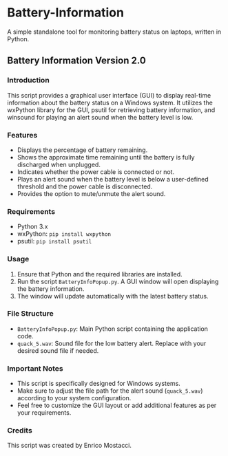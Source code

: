 # Battery-Information

A simple standalone tool for monitoring battery status on laptops, written in Python.

## Battery Information Version 2.0

### Introduction

This script provides a graphical user interface (GUI) to display real-time information about the battery status on a Windows system. It utilizes the wxPython library for the GUI, psutil for retrieving battery information, and winsound for playing an alert sound when the battery level is low.

### Features

- Displays the percentage of battery remaining.
- Shows the approximate time remaining until the battery is fully discharged when unplugged.
- Indicates whether the power cable is connected or not.
- Plays an alert sound when the battery level is below a user-defined threshold and the power cable is disconnected.
- Provides the option to mute/unmute the alert sound.

### Requirements

- Python 3.x
- wxPython: `pip install wxpython`
- psutil: `pip install psutil`

### Usage

1. Ensure that Python and the required libraries are installed.
2. Run the script `BatteryInfoPopup.py`. A GUI window will open displaying the battery information.
3. The window will update automatically with the latest battery status.

### File Structure

- `BatteryInfoPopup.py`: Main Python script containing the application code.
- `quack_5.wav`: Sound file for the low battery alert. Replace with your desired sound file if needed.

### Important Notes

- This script is specifically designed for Windows systems.
- Make sure to adjust the file path for the alert sound (`quack_5.wav`) according to your system configuration.
- Feel free to customize the GUI layout or add additional features as per your requirements.

### Credits

This script was created by Enrico Mostacci.
